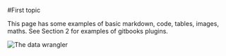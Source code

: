 #First topic

This page has some examples of basic markdown, code, tables, images, maths. See Section 2 for examples of gitbooks plugins. 


![The data wrangler](https://raw.githubusercontent.com/resbaz/ResGuides-Gitbook/master/images/plat.png)
